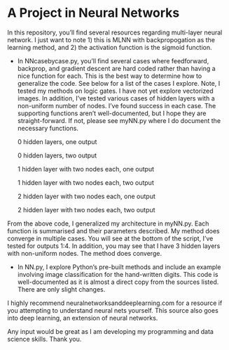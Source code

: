 # A Project in Neural Networks

In this repository, you’ll find several resources regarding multi-layer neural network. I just want to note 1) this is MLNN with backpropogation as the learning method, and 2) the activation function is the sigmoid function.

- In NNcasebycase.py, you’ll find several cases where feedforward, backprop, and gradient descent are hard coded rather than having a nice function for each. This is the best way to determine how to generalize the code. See below for a list of the cases I explore. Note, I tested my methods on logic gates. I have not yet explore vectorized images. In addition, I’ve tested various cases of hidden layers with a non-uniform number of nodes. I’ve found success in each case. The supporting functions aren’t well-documented, but I hope they are straight-forward. If not, please see myNN.py where I do document the necessary functions.

  0 hidden layers, one output
  
  0 hidden layers, two output
  
  1 hidden layer with two nodes each, one output
  
  1 hidden layer with two nodes each, two output
  
  2 hidden layer with two nodes each, one output
  
  2 hidden layer with two nodes each, two output
  
From the above code, I generalized my architecture in myNN.py. Each function is summarised and their parameters described. My method does converge in multiple cases. You will see at the bottom of the script, I’ve tested for outputs 1:4. In addition, you may see that I have 3 hidden layers with non-uniform nodes. The method does converge.

- In NN.py, I explore Python’s pre-built methods and include an example involving image classification for the hand-written digits. This code is well-documented as it is almost a direct copy from the sources listed. There are only slight changes.

I highly recommend neuralnetworksanddeeplearning.com for a resource if you attempting to understand neural nets yourself.  This source also goes into deep learning, an extension of neural networks.

Any input would be great as I am developing my programming and data science skills.  Thank you.

